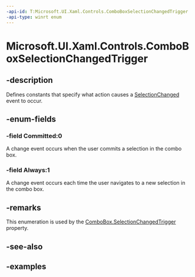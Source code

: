```yaml
---
-api-id: T:Microsoft.UI.Xaml.Controls.ComboBoxSelectionChangedTrigger
-api-type: winrt enum
---
```


<!-- Enumeration syntax.
public enum ComboBoxSelectionChangedTrigger : int {
	Always = 1
	Committed = 0
}
-->

# Microsoft.UI.Xaml.Controls.ComboBoxSelectionChangedTrigger

## -description
Defines constants that specify what action causes a [SelectionChanged](../microsoft.ui.xaml.controls.primitives/selector_selectionchanged.md) event to occur.

## -enum-fields

### -field Committed:0
A change event occurs when the user commits a selection in the combo box.

### -field Always:1
A change event occurs each time the user navigates to a new selection in the combo box.

## -remarks
This enumeration is used by the [ComboBox.SelectionChangedTrigger](combobox_selectionchangedtrigger.md) property.

## -see-also

## -examples

